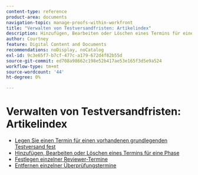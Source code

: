 ```yaml
---
content-type: reference
product-area: documents
navigation-topic: manage-proofs-within-workfront
title: "Verwalten von Testversandfristen: Artikelindex"
description: Hinzufügen, Bearbeiten oder Löschen eines Termins für eine Phase
author: Courtney
feature: Digital Content and Documents
recommendations: noDisplay, noCatalog
exl-id: 9c3e65f7-b7cf-477c-a179-672d4f82b55d
source-git-commit: ed708a98662c198e52b417ae53e165f3d5e9a524
workflow-type: tm+mt
source-wordcount: '44'
ht-degree: 0%

---
```


# Verwalten von Testversandfristen: Artikelindex

* [Legen Sie einen Termin für einen vorhandenen grundlegenden Testversand fest](../../../../review-and-approve-work/proofing/managing-proofs-within-workfront/manage-proof-deadlines/set-deadline-basic-proof.md)
* [Hinzufügen, Bearbeiten oder Löschen eines Termins für eine Phase](../../../../review-and-approve-work/proofing/managing-proofs-within-workfront/manage-proof-deadlines/add-edit-delete-deadline.md)
* [Festlegen einzelner Reviewer-Termine](../../../../review-and-approve-work/proofing/managing-proofs-within-workfront/manage-proof-deadlines/set-individual-deadlines.md)
* [Entfernen einzelner Überprüfungstermine](../../../../review-and-approve-work/proofing/managing-proofs-within-workfront/manage-proof-deadlines/remove-individual-deadlines.md)
